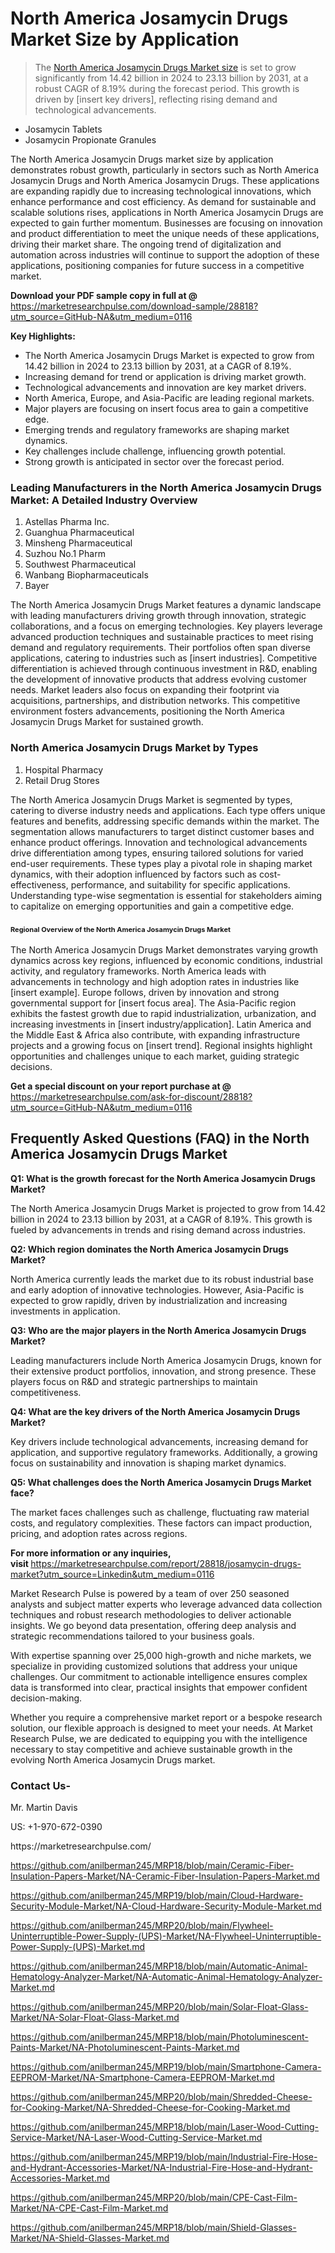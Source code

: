 <h1>North America Josamycin Drugs Market&nbsp;Size by Application</h1><blockquote><p>The <a href="https://marketresearchpulse.com/download-sample/28818?utm_source=GitHub-NA&amp;utm_medium=0116">North America Josamycin Drugs Market size</a> is set to grow significantly from 14.42 billion in 2024 to 23.13 billion by 2031, at a robust CAGR of 8.19% during the forecast period. This growth is driven by [insert key drivers], reflecting rising demand and technological advancements.</p></blockquote><ul><li>Josamycin Tablets<li> Josamycin Propionate Granules</li></ul><p>The North America Josamycin Drugs market size by application demonstrates robust growth, particularly in sectors such as North America Josamycin Drugs and North America Josamycin Drugs. These applications are expanding rapidly due to increasing technological innovations, which enhance performance and cost efficiency. As demand for sustainable and scalable solutions rises, applications in North America Josamycin Drugs are expected to gain further momentum. Businesses are focusing on innovation and product differentiation to meet the unique needs of these applications, driving their market share. The ongoing trend of digitalization and automation across industries will continue to support the adoption of these applications, positioning companies for future success in a competitive market.</p><p><strong>Download your PDF sample copy in full at @ </strong><a href="https://marketresearchpulse.com/download-sample/28818?utm_source=GitHub-NA&amp;utm_medium=0116">https://marketresearchpulse.com/download-sample/28818?utm_source=GitHub-NA&amp;utm_medium=0116</a></p><p><strong>Key Highlights: </strong></p><ul><li>The North America Josamycin Drugs Market is expected to grow from 14.42 billion in 2024 to 23.13 billion by 2031, at a CAGR of 8.19%.</li><li>Increasing demand for trend or application is driving market growth.</li><li>Technological advancements and innovation are key market drivers.</li><li>North America, Europe, and Asia-Pacific are leading regional markets.</li><li>Major players are focusing on insert focus area to gain a competitive edge.</li><li>Emerging trends and regulatory frameworks are shaping market dynamics.</li><li>Key challenges include challenge, influencing growth potential.</li><li>Strong growth is anticipated in sector over the forecast period.</li></ul><h3>Leading Manufacturers in the North America Josamycin Drugs Market: A Detailed Industry Overview</h3><ol><li>Astellas Pharma Inc.</li><li>Guanghua Pharmaceutical</li><li>Minsheng Pharmaceutical</li><li>Suzhou No.1 Pharm</li><li>Southwest Pharmaceutical</li><li>Wanbang Biopharmaceuticals</li><li>Bayer</li></ol><div class="flex max-w-full flex-col flex-grow"><div class="min-h-8 text-message flex w-full flex-col items-end gap-2 whitespace-normal break-words [.text-message+&amp;]:mt-5" dir="auto" data-message-author-role="assistant" data-message-id="fd8432e4-4910-450d-b182-61b7bfb0a01f" data-message-model-slug="gpt-4o"><div class="flex w-full flex-col gap-1 empty:hidden first:pt-[3px]"><div class="markdown prose w-full break-words dark:prose-invert light"><p>The North America Josamycin Drugs Market features a dynamic landscape with leading manufacturers driving growth through innovation, strategic collaborations, and a focus on emerging technologies. Key players leverage advanced production techniques and sustainable practices to meet rising demand and regulatory requirements. Their portfolios often span diverse applications, catering to industries such as [insert industries]. Competitive differentiation is achieved through continuous investment in R&amp;D, enabling the development of innovative products that address evolving customer needs. Market leaders also focus on expanding their footprint via acquisitions, partnerships, and distribution networks. This competitive environment fosters advancements, positioning the North America Josamycin Drugs Market for sustained growth.</p></div></div></div></div><h3>North America Josamycin Drugs Market by Types</h3><ol><li>Hospital Pharmacy<li> Retail Drug Stores</li></ol><div class="flex max-w-full flex-col flex-grow"><div class="min-h-8 text-message flex w-full flex-col items-end gap-2 whitespace-normal break-words [.text-message+&amp;]:mt-5" dir="auto" data-message-author-role="assistant" data-message-id="084470be-0bb7-4664-bddf-5156b4f41249" data-message-model-slug="gpt-4o-mini"><div class="flex w-full flex-col gap-1 empty:hidden first:pt-[3px]"><div class="markdown prose w-full break-words dark:prose-invert light"><p>The North America Josamycin Drugs Market is segmented by types, catering to diverse industry needs and applications. Each type offers unique features and benefits, addressing specific demands within the market. The segmentation allows manufacturers to target distinct customer bases and enhance product offerings. Innovation and technological advancements drive differentiation among types, ensuring tailored solutions for varied end-user requirements. These types play a pivotal role in shaping market dynamics, with their adoption influenced by factors such as cost-effectiveness, performance, and suitability for specific applications. Understanding type-wise segmentation is essential for stakeholders aiming to capitalize on emerging opportunities and gain a competitive edge.</p></div></div></div></div><h3><span style="font-size: 11px;">Regional Overview of the North America Josamycin Drugs Market</span></h3><div class="flex max-w-full flex-col flex-grow"><div class="min-h-8 text-message flex w-full flex-col items-end gap-2 whitespace-normal break-words [.text-message+&amp;]:mt-5" dir="auto" data-message-author-role="assistant" data-message-id="e9038762-ce64-4e30-91c9-9bd413514231" data-message-model-slug="gpt-4o-mini"><div class="flex w-full flex-col gap-1 empty:hidden first:pt-[3px]"><div class="markdown prose w-full break-words dark:prose-invert light"><p>The North America Josamycin Drugs Market demonstrates varying growth dynamics across key regions, influenced by economic conditions, industrial activity, and regulatory frameworks. North America leads with advancements in technology and high adoption rates in industries like [insert example]. Europe follows, driven by innovation and strong governmental support for [insert focus area]. The Asia-Pacific region exhibits the fastest growth due to rapid industrialization, urbanization, and increasing investments in [insert industry/application]. Latin America and the Middle East &amp; Africa also contribute, with expanding infrastructure projects and a growing focus on [insert trend]. Regional insights highlight opportunities and challenges unique to each market, guiding strategic decisions.</p></div></div></div></div><p><strong>Get a special discount on your report purchase at @ </strong><a href="https://marketresearchpulse.com/ask-for-discount/28818?utm_source=GitHub-NA&amp;utm_medium=0116">https://marketresearchpulse.com/ask-for-discount/28818?utm_source=GitHub-NA&amp;utm_medium=0116</a></p><h2>Frequently Asked Questions (FAQ) in the North America Josamycin Drugs Market</h2><p><strong>Q1: What is the growth forecast for the North America Josamycin Drugs Market?</strong></p><p>The North America Josamycin Drugs Market is projected to grow from 14.42 billion in 2024 to 23.13 billion by 2031, at a CAGR of 8.19%. This growth is fueled by advancements in trends and rising demand across industries.</p><p><strong>Q2: Which region dominates the North America Josamycin Drugs Market?</strong></p><p>North America currently leads the market due to its robust industrial base and early adoption of innovative technologies. However, Asia-Pacific is expected to grow rapidly, driven by industrialization and increasing investments in application.</p><p><strong>Q3: Who are the major players in the North America Josamycin Drugs Market?</strong></p><p>Leading manufacturers include North America Josamycin Drugs, known for their extensive product portfolios, innovation, and strong presence. These players focus on R&amp;D and strategic partnerships to maintain competitiveness.</p><p><strong>Q4: What are the key drivers of the North America Josamycin Drugs Market?</strong></p><p>Key drivers include technological advancements, increasing demand for application, and supportive regulatory frameworks. Additionally, a growing focus on sustainability and innovation is shaping market dynamics.</p><p><strong>Q5: What challenges does the North America Josamycin Drugs Market face?</strong></p><p>The market faces challenges such as challenge, fluctuating raw material costs, and regulatory complexities. These factors can impact production, pricing, and adoption rates across regions.</p><p><strong>For more information or any inquiries, visit&nbsp;</strong><a href="https://marketresearchpulse.com/report/28818/josamycin-drugs-market?utm_source=Linkedin&utm_medium=0116">https://marketresearchpulse.com/report/28818/josamycin-drugs-market?utm_source=Linkedin&utm_medium=0116</a></p><p>Market Research Pulse is powered by a team of over 250 seasoned analysts and subject matter experts who leverage advanced data collection techniques and robust research methodologies to deliver actionable insights. We go beyond data presentation, offering deep analysis and strategic recommendations tailored to your business goals.</p><p>With expertise spanning over 25,000 high-growth and niche markets, we specialize in providing customized solutions that address your unique challenges. Our commitment to actionable intelligence ensures complex data is transformed into clear, practical insights that empower confident decision-making.</p><p>Whether you require a comprehensive market report or a bespoke research solution, our flexible approach is designed to meet your needs. At Market Research Pulse, we are dedicated to equipping you with the intelligence necessary to stay competitive and achieve sustainable growth in the evolving North America Josamycin Drugs market.</p><h3><strong>Contact Us-</strong></h3><p>Mr. Martin Davis</p><p>US: +1-970-672-0390</p><p>https://marketresearchpulse.com/</p><p><a href="https://github.com/anilberman245/MRP18/blob/main/Ceramic-Fiber-Insulation-Papers-Market/NA-Ceramic-Fiber-Insulation-Papers-Market.md">https://github.com/anilberman245/MRP18/blob/main/Ceramic-Fiber-Insulation-Papers-Market/NA-Ceramic-Fiber-Insulation-Papers-Market.md</a></p><p><a href="https://github.com/anilberman245/MRP19/blob/main/Cloud-Hardware-Security-Module-Market/NA-Cloud-Hardware-Security-Module-Market.md">https://github.com/anilberman245/MRP19/blob/main/Cloud-Hardware-Security-Module-Market/NA-Cloud-Hardware-Security-Module-Market.md</a></p><p><a href="https://github.com/anilberman245/MRP20/blob/main/Flywheel-Uninterruptible-Power-Supply-(UPS)-Market/NA-Flywheel-Uninterruptible-Power-Supply-(UPS)-Market.md">https://github.com/anilberman245/MRP20/blob/main/Flywheel-Uninterruptible-Power-Supply-(UPS)-Market/NA-Flywheel-Uninterruptible-Power-Supply-(UPS)-Market.md</a></p><p><a href="https://github.com/anilberman245/MRP18/blob/main/Automatic-Animal-Hematology-Analyzer-Market/NA-Automatic-Animal-Hematology-Analyzer-Market.md">https://github.com/anilberman245/MRP18/blob/main/Automatic-Animal-Hematology-Analyzer-Market/NA-Automatic-Animal-Hematology-Analyzer-Market.md</a></p><p><a href="https://github.com/anilberman245/MRP20/blob/main/Solar-Float-Glass-Market/NA-Solar-Float-Glass-Market.md">https://github.com/anilberman245/MRP20/blob/main/Solar-Float-Glass-Market/NA-Solar-Float-Glass-Market.md</a></p><p><a href="https://github.com/anilberman245/MRP18/blob/main/Photoluminescent-Paints-Market/NA-Photoluminescent-Paints-Market.md">https://github.com/anilberman245/MRP18/blob/main/Photoluminescent-Paints-Market/NA-Photoluminescent-Paints-Market.md</a></p><p><a href="https://github.com/anilberman245/MRP19/blob/main/Smartphone-Camera-EEPROM-Market/NA-Smartphone-Camera-EEPROM-Market.md">https://github.com/anilberman245/MRP19/blob/main/Smartphone-Camera-EEPROM-Market/NA-Smartphone-Camera-EEPROM-Market.md</a></p><p><a href="https://github.com/anilberman245/MRP20/blob/main/Shredded-Cheese-for-Cooking-Market/NA-Shredded-Cheese-for-Cooking-Market.md">https://github.com/anilberman245/MRP20/blob/main/Shredded-Cheese-for-Cooking-Market/NA-Shredded-Cheese-for-Cooking-Market.md</a></p><p><a href="https://github.com/anilberman245/MRP18/blob/main/Laser-Wood-Cutting-Service-Market/NA-Laser-Wood-Cutting-Service-Market.md">https://github.com/anilberman245/MRP18/blob/main/Laser-Wood-Cutting-Service-Market/NA-Laser-Wood-Cutting-Service-Market.md</a></p><p><a href="https://github.com/anilberman245/MRP19/blob/main/Industrial-Fire-Hose-and-Hydrant-Accessories-Market/NA-Industrial-Fire-Hose-and-Hydrant-Accessories-Market.md">https://github.com/anilberman245/MRP19/blob/main/Industrial-Fire-Hose-and-Hydrant-Accessories-Market/NA-Industrial-Fire-Hose-and-Hydrant-Accessories-Market.md</a></p><p><a href="https://github.com/anilberman245/MRP20/blob/main/CPE-Cast-Film-Market/NA-CPE-Cast-Film-Market.md">https://github.com/anilberman245/MRP20/blob/main/CPE-Cast-Film-Market/NA-CPE-Cast-Film-Market.md</a></p><p><a href="https://github.com/anilberman245/MRP18/blob/main/Shield-Glasses-Market/NA-Shield-Glasses-Market.md">https://github.com/anilberman245/MRP18/blob/main/Shield-Glasses-Market/NA-Shield-Glasses-Market.md</a></p>
